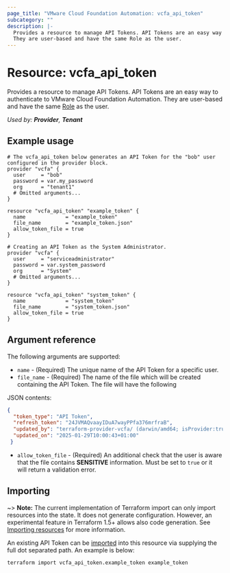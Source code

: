```yaml
---
page_title: "VMware Cloud Foundation Automation: vcfa_api_token"
subcategory: ""
description: |-
  Provides a resource to manage API Tokens. API Tokens are an easy way to authenticate to VMware Cloud Foundation Automation.
  They are user-based and have the same Role as the user.
---
```


# Resource: vcfa_api_token

Provides a resource to manage API Tokens. API Tokens are an easy way to authenticate to VMware Cloud Foundation Automation.
They are user-based and have the same [Role](/providers/vmware/vcfa/latest/docs/resources/role) as the user.

_Used by: **Provider**, **Tenant**_

## Example usage

```hcl
# The vcfa_api_token below generates an API Token for the "bob" user configured in the provider block.
provider "vcfa" {
  user     = "bob"
  password = var.my_password
  org      = "tenant1"
  # Omitted arguments...
}

resource "vcfa_api_token" "example_token" {
  name             = "example_token"
  file_name        = "example_token.json"
  allow_token_file = true
}

# Creating an API Token as the System Administrator.
provider "vcfa" {
  user     = "serviceadministrator"
  password = var.system_password
  org      = "System"
  # Omitted arguments...
}

resource "vcfa_api_token" "system_token" {
  name             = "system_token"
  file_name        = "system_token.json"
  allow_token_file = true
}
```

## Argument reference

The following arguments are supported:

- `name` - (Required) The unique name of the API Token for a specific user.
- `file_name` - (Required) The name of the file which will be created containing the API Token. The file will have the following

JSON contents:

```json
{
  "token_type": "API Token",
  "refresh_token": "24JVMAQvaayIDuA7wayPPfa376mrfraB",
  "updated_by": "terraform-provider-vcfa/ (darwin/amd64; isProvider:true)",
  "updated_on": "2025-01-29T10:00:43+01:00"
 }
```

- `allow_token_file` - (Required) An additional check that the user is aware that the file contains
  **SENSITIVE** information. Must be set to `true` or it will return a validation error.

## Importing

~> **Note:** The current implementation of Terraform import can only import resources into the state. It does not generate
configuration. However, an experimental feature in Terraform 1.5+ allows also code generation.
See [Importing resources][importing-resources] for more information.

An existing API Token can be [imported][docs-import] into this resource via supplying
the full dot separated path. An example is below:

```shell
terraform import vcfa_api_token.example_token example_token
```

[docs-import]: https://www.terraform.io/docs/import/
[importing-resources]: /providers/vmware/vcfa/latest/docs/guides/importing_resources
